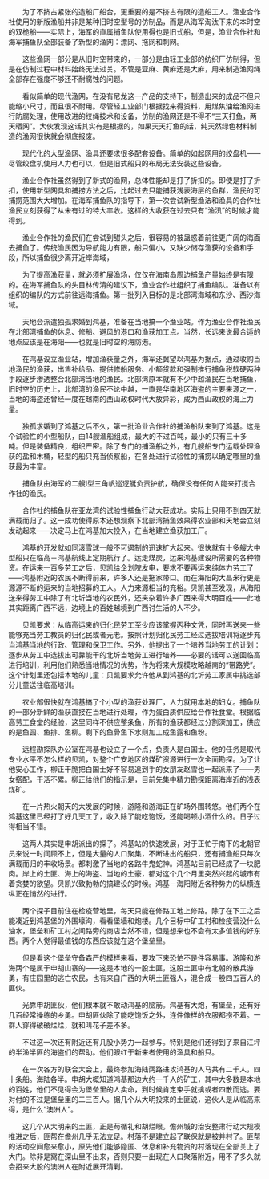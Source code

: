 　　为了不挤占紧张的造船厂船台，更重要的是不挤占有限的造船工人。渔业合作社使用的新版渔船并非是某种旧时空型号的仿制品，而是从海军淘汰下来的本时空的双桅船——实际上，海军的直属捕鱼队使用得也是旧式船，但是，渔业合作社和海军捕鱼队全部装备了新型的渔网：漂网、拖网和刺网。

　　这些渔网一部分是从旧时空带来的，一部分是由轻工业部的纺织厂仿制得，但是在仿制过程中材料始终无法过关。不管是亚麻、黄麻还是大麻，用来制造渔网绳全部存在强度不够还不耐腐蚀的问题。

　　看似简单的现代渔网，在没有尼龙这一产品的支持下，制造出来的成品不但只能缩小尺寸，而且很不耐用。尽管轻工业部门根据找来得资料，用煤焦油给渔网进行防腐处理，使用改进的绞绳技术和设备，仿制的渔网还是不得不“三天打鱼，两天晒网”。大伙发现这话其实有是根据的，如果天天打鱼的话，纯天然绿色材料制造的渔网很快就会彻底报废。

　　现代化的大型渔网、渔具还要求很多配套设备。简单的如起网用的绞盘机——尽管绞盘机使用人力也可以，但是旧式船只的布局无法安装这些设备。

　　渔业合作社虽然得到了新式的渔网，总体性能却是打了折扣的。即使是打了折扣，使用新型网具和捕捞方法之后，比起过去只能捕获浅表海层的鱼群，渔民的可捕捞范围大大增加。在海军捕鱼队的指导下，第一次尝试新型渔法和渔具的合作社渔民立刻获得了从未有过的特大丰收。这样的大收获在过去只有“渔汛”的时候才能得到。

　　渔业合作社的渔民们在尝试到甜头之后，很容易的被蛊惑着前往更广阔的海面去捕鱼了。传统渔民因为导航能力有限，船只偏小，又缺少储存渔获的设备和手段，所以捕鱼很少离开近岸海域，

　　为了提高渔获量，就必须扩展渔场，仅仅在海南岛周边捕鱼产量始终是有限的。在海军捕鱼队的头目林传清的建议下，渔业合作社组织了捕鱼编队。准备以有组织的编队的方式前往远海捕鱼。第一批列入目标的是北部湾海域和东沙、西沙海域。

　　天地会派遣独孤求婚到鸿基，准备在当地搞一个渔业站。作为渔业合作社渔民在北部湾捕鱼的休息、修船、避风的港口和渔获加工点。当然，长远来说最合适的地点应该是在海阳——也就是旧时空的海防港。

　　在鸿基设立渔业站，增加渔获量之外，海军还冀望以鸿基为据点，通过收购当地渔民的渔获，出售补给品、提供修船服务、小额贷款和强制推行捕鱼税软硬两种手段逐步渗透整合北部湾当地的渔民。北部湾原本就有不少中越渔民在当地捕鱼，旧时空的历史上，北部湾的渔民不论中越，一直是华南地区海盗的主要来源之一，当地的海盗还曾经一度在越南的西山政权时代大放异彩，成为西山政权的海上力量。

　　独孤求婚到了鸿基之后不久，第一批渔业合作社的捕渔船队来到了鸿基。这是个试验性的小型船队，由14艘渔船组成，最大的不过百吨，最小的只有三十多吨。但是装备精良，组织严密。除了专门的捕渔船之外，有几艘船专门运载处理渔获的盐和木桶，轻型的船只充当侦察船，在各处进行试验性的捕捞以确定哪里的渔获最为丰富。

　　捕鱼队由海军的二艘I型三角帆巡逻艇负责护航，确保没有任何人能来打搅合作社的渔民。

　　合作社的捕鱼队在亚龙湾的试验性捕鱼行动大获成功。实际上只用不到四天就满载而归了。这一成功使得原本还想观察下北部湾捕鱼效果得农业部和天地会立刻发动起来——决定马上在鸿基加大投入，在当地建立渔获加工厂。

　　鸿基的开发就如同滚雪球一般不可遏制的迅速扩大起来。很快就有十多艘大中型船只在临高－鸿基航线上定期航行了。运走煤炭，运来鸿基建设所需要的各种物资。在运来一百多劳工之后，贝凯给企划院发电，要求不要再运来纯体力劳工了——鸿基附近的农民不断得前来，许多人还是拖家带口。而在海阳的大昌米行更是源源不断的运来的当地招募的工人。人力来源相当的充裕。贝凯甚至发现，从海阳送来得劳工中除了有北圻当地的农民外，还夹杂着许多广西来得大明百姓——此地其实距离广西不远，边境上的百姓越境到广西讨生活的人不少。

　　贝凯要求：从临高运来的归化民劳工至少应该掌握丙种文凭，同时再送来一些能够充当劳工教员的归化民或者元老。按照计划归化民劳工经过选拔培训将逐步充当鸿基当地的行政、管理和保卫工作。另外，他提出了一个培养当地劳工的计划：逐步从劳工中选拔出可靠能干的北圻当地劳工进行培养——必要的话可以送回临高进行培训，利用他们熟悉当地情况的优势，作为将来大规模攻略越南的“带路党”。这个计划里还包括本地的儿童：贝凯要求允许他从到鸿基的北圻劳工家属中挑选部分儿童送往临高培训。

　　农业部很快就在鸿基搞了个小型的渔获处理厂，人力就用本地的妇女。捕鱼队的一部分新鲜的渔获直接在当地进行处理，作为蛋白质供应给合作社食堂。根据临高劳工食堂的经验，这里同样不供应整条鱼，所有的渔获都经过分割深加工，供应的是鱼圆、鱼排、鱼柳。剩下的鱼骨鱼下水则加工成鱼露和鱼粉。

　　远程勘探队办公室在鸿基也设立了一个点，负责人是白国士。他的任务是取代专业水平不怎么样的贝凯，对整个广安地区的煤矿资源进行一次全面勘探。为了让他安心工作，柳正干脆把白国士好不容易追到手的女朋友赵雪也一起派来了——男女搭配，干活不累。柳正给他们的指示是，目前先集中精力勘探距离海岸近的浅表煤矿。

　　在一片热火朝天的大发展的时候，游隆和游海正在矿场外围转悠。他们两个在鸿基这里已经打了好几天工了，收入除了能吃饱饭，还能喝顿小酒什么的。日子过得相当不错。

　　这两人其实是申胡派出的探子。鸿基站的快速发展，对于正忙于南下的北朝官员来说一时间顾不上，但是大量的人口聚集，不断进出的船只，还有捕渔船只每次满载而归的丰收场景。都刺激了当地的各路牛鬼蛇神。鸿基站目前已经成了一块肥肉。岸上的土匪、海上的海盗、当地的土豪，都对这个几个月里突然兴起的城市有着贪婪的欲望。贝凯兴致勃勃的搞建设的时候。鸿基－海阳附近各种势力的纵横连纵正在悄然的进行。

　　两个探子目前住在检疫营地里，每天只能在修路工地上修路。除了在下工之后能凑近到鸿基堡的外围壕沟，看看堡墙和炮楼。几个目标中矿工村和检疫营没什么油水，堡垒和矿工村之间路旁的商店当然不错，但是想来也不会有太多值钱的好东西。两个人觉得最值钱的东西应该就在这个堡垒里。

　　但是看这个堡垒守备森严的模样来看，要攻下来恐怕不是件容易事。游隆和游海两个是属于申胡山寨的——这是本地的一股土匪，这股土匪中有北朝的散兵游勇，有庄园里的逃亡农民，也有来自广西的大明土匪强人，混合成一股四五百人的匪伙。

　　光靠申胡匪伙，他们根本就不敢动鸿基的脑筋。鸿基有大炮，有堡垒，还有好几百经常操练的乡勇。申胡匪伙除了能吃饱饭之外，连件像样的衣服都捞不着。一群人穿得破破烂烂，就和叫花子差不多。

　　不过这一次还有附近还有几股小势力一起参与。特别是他们还得到了来自江坪的半渔半匪的海盗们的帮助。他们眼红于新来者使用的渔具和船只。

　　在一次各方的联合大会上，最终参加海陆两路进攻鸿基的人马共有二千人，四十条船。海陆各半。申胡大概知道鸿基那边大约一千人的矿工，其中大多数是本地的百姓，他们不见得会为堡垒里的人卖命，到时候肯定束手就擒或者四散而逃。要对付的不过是堡垒里的二三百人。据几个从大明投来的土匪说，这伙人是从临高来得，是什么“澳洲人”。

　　这几个从大明来的土匪，正是苟循礼和胡烂眼。儋州城的治安整肃行动大规模推进之后，匪帮在儋州几乎无法立足。村落不是建立起了联保就是被并村了。匪帮的活动空间愈来愈小，原先他们能够隐匿、休息和补充物资的村落现在全部关上了大门。除非是窝在深山里不出来，否则只要一出现在人口聚落附近，用不了多久就会招来大股的澳洲人在附近展开清剿。
